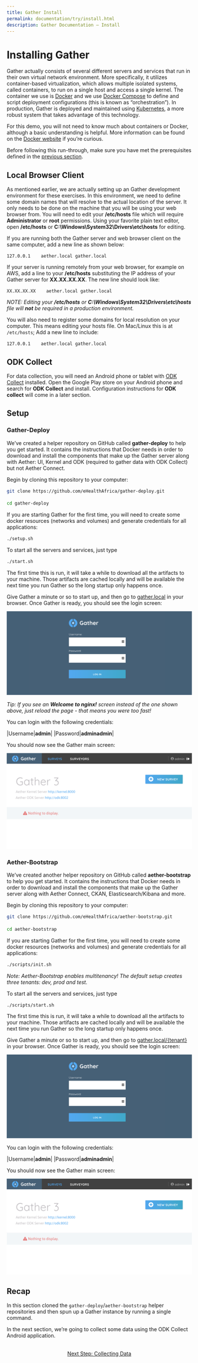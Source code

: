 ```yaml
---
title: Gather Install
permalink: documentation/try/install.html
description: Gather Documentation – Install
---
```


# Installing Gather

Gather actually consists of several different servers and services that run in their own virtual network environment.  More specifically, it utilizes container-based virtualization, which allows multiple isolated systems, called containers, to run on a single host and access a single kernel.  The container we use is [Docker](https://www.docker.com/) and we use [Docker Compose](https://docs.docker.com/compose/) to define and script deployment configurations (this is known as “orchestration”).  In production, Gather is deployed and maintained using [Kubernetes](https://kubernetes.io/), a more robust system that takes advantage of this technology.

For this demo, you will not need to know much about containers or Docker, although a basic understanding is helpful.  More information can be found on the [Docker website](https://www.docker.com/what-docker) if you’re curious.

Before following this run-through, make sure you have met the prerequisites defined in the [previous section](index).

## Local Browser Client

As mentioned earlier, we are actually setting up an Gather development environment for these exercises.  In this environment, we need to define some domain names that will resolve to the actual location of the server.  It only needs to be done on the machine that you will be using your web browser from.  You will need to edit your **/etc/hosts** file which will require **Administrator** or **root** permissions.  Using your favorite plain text editor, open **/etc/hosts** or **C:\Windows\System32\Drivers\etc\hosts** for editing.

If you are running both the Gather server and web browser client on the same computer, add a new line as shown below:

```text
127.0.0.1    aether.local gather.local
```

If your server is running remotely from your web browser, for example on AWS, add a line to your **/etc/hosts** substituting the IP address of your Gather server for **XX.XX.XX.XX**.  The new line should look like:

```text
XX.XX.XX.XX    aether.local gather.local
```

_NOTE: Editing your **/etc/hosts** or **C:\Windows\System32\Drivers\etc\hosts** file will **not** be required in a production environment._

You will also need to register some domains for local resolution on your computer. This means editing your hosts file. On Mac/Linux this is at `/etc/hosts`; Add a new line to include:

```text
127.0.0.1    aether.local gather.local
```

## ODK Collect

For data collection, you will need an Android phone or tablet with [ODK Collect](https://play.google.com/store/apps/details?id=org.odk.collect.android) installed.  Open the Google Play store on your Android phone and search for **ODK Collect** and install.  Configuration instructions for **ODK collect** will come in a later section.

## Setup

### Gather-Deploy

We’ve created a helper repository on GitHub called **gather-deploy** to help you get started.  It contains the instructions that Docker needs in order to download and install the components that make up the Gather server along with Aether: UI, Kernel and ODK (required to gather data with ODK Collect) but not Aether Connect.

Begin by cloning this repository to your computer:

```bash
git clone https://github.com/eHealthAfrica/gather-deploy.git

cd gather-deploy
```

If you are starting Gather for the first time, you will need to create some docker resources (networks and volumes) and generate credentials for all applications:

```bash
./setup.sh
```

To start all the servers and services, just type

```bash
./start.sh
```

The first time this is run, it will take a while to download all the artifacts to your machine.  Those artifacts are cached locally and will be available the next time you run Gather so the long startup only happens once.

Give Gather a minute or so to start up, and then go to [gather.local](http://gather.local) in your browser. Once Gather is ready, you should see the login screen:

![Gather login screen](/images/gather-login.png)

_Tip: If you see an **Welcome to nginx!** screen instead of the one shown above, just reload the page - that means you were too fast!_

You can login with the following credentials:

|Username|**admin**|
|Password|**adminadmin**|

You should now see the Gather main screen:

![Gather main screen](/images/gather-first-screen.png)

### Aether-Bootstrap

We’ve created another helper repository on GitHub called **aether-bootstrap** to help you get started.  It contains the instructions that Docker needs in order to download and install the components that make up the Gather server along with Aether Connect, CKAN, Elasticsearch/Kibana and more.

Begin by cloning this repository to your computer:

```bash
git clone https://github.com/eHealthAfrica/aether-bootstrap.git

cd aether-bootstrap
```

If you are starting Gather for the first time, you will need to create some docker resources (networks and volumes) and generate credentials for all applications:

```bash
./scripts/init.sh
```

_Note: Aether-Bootstrap enables multitenancy! The default setup creates three tenants: dev, prod and test._

To start all the servers and services, just type

```bash
./scripts/start.sh
```

The first time this is run, it will take a while to download all the artifacts to your machine.  Those artifacts are cached locally and will be available the next time you run Gather so the long startup only happens once.

Give Gather a minute or so to start up, and then go to [gather.local/{tenant}](http://gather.local/dev) in your browser. Once Gather is ready, you should see the login screen:

![Gather login screen](/images/gather-login.png)

You can login with the following credentials:

|Username|**admin**|
|Password|**adminadmin**|

You should now see the Gather main screen:

![Gather main screen](/images/gather-first-screen.png)

## Recap

In this section cloned the `gather-deploy`/`aether-bootstrap` helper repositories and then spun up a Gather instance by running a single command.

In the next section, we’re going to collect some data using the ODK Collect Android application.

<div style="margin-top: 2rem; text-align: center">
<a href="collect-data">Next Step: Collecting Data</a>
</div>
